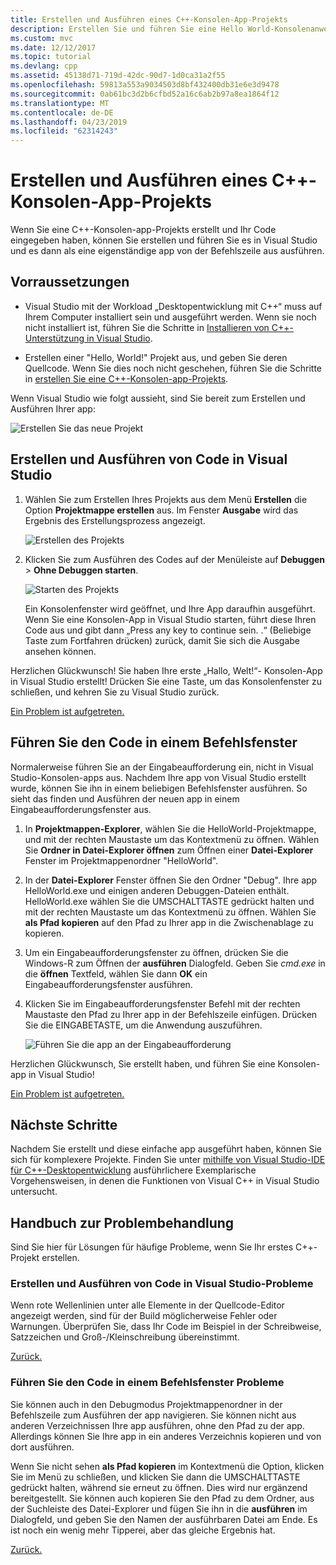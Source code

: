 ```yaml
---
title: Erstellen und Ausführen eines C++-Konsolen-App-Projekts
description: Erstellen Sie und führen Sie eine Hello World-Konsolenanwendung in Visual C++
ms.custom: mvc
ms.date: 12/12/2017
ms.topic: tutorial
ms.devlang: cpp
ms.assetid: 45138d71-719d-42dc-90d7-1d0ca31a2f55
ms.openlocfilehash: 59813a553a9034503d8bf432400db31e6e3d9478
ms.sourcegitcommit: 0ab61bc3d2b6cfbd52a16c6ab2b97a8ea1864f12
ms.translationtype: MT
ms.contentlocale: de-DE
ms.lasthandoff: 04/23/2019
ms.locfileid: "62314243"
---
```

# <a name="build-and-run-a-c-console-app-project"></a>Erstellen und Ausführen eines C++-Konsolen-App-Projekts

Wenn Sie eine C++-Konsolen-app-Projekts erstellt und Ihr Code eingegeben haben, können Sie erstellen und führen Sie es in Visual Studio und es dann als eine eigenständige app von der Befehlszeile aus ausführen.

## <a name="prerequisites"></a>Vorraussetzungen

- Visual Studio mit der Workload „Desktopentwicklung mit C++“ muss auf Ihrem Computer installiert sein und ausgeführt werden. Wenn sie noch nicht installiert ist, führen Sie die Schritte in [Installieren von C++-Unterstützung in Visual Studio](vscpp-step-0-installation.md).

- Erstellen einer "Hello, World!" Projekt aus, und geben Sie deren Quellcode. Wenn Sie dies noch nicht geschehen, führen Sie die Schritte in [erstellen Sie eine C++-Konsolen-app-Projekts](vscpp-step-1-create.md).

Wenn Visual Studio wie folgt aussieht, sind Sie bereit zum Erstellen und Ausführen Ihrer app:

   ![Erstellen Sie das neue Projekt](media/vscpp-ready-to-build.png "bereit, um das neue Projekt zu erstellen.")

## <a name="build-and-run-your-code-in-visual-studio"></a>Erstellen und Ausführen von Code in Visual Studio

1. Wählen Sie zum Erstellen Ihres Projekts aus dem Menü **Erstellen** die Option **Projektmappe erstellen** aus. Im Fenster **Ausgabe** wird das Ergebnis des Erstellungsprozess angezeigt.

   ![Erstellen des Projekts](media/vscpp-build-solution.gif "Erstellen des Projekts")

1. Klicken Sie zum Ausführen des Codes auf der Menüleiste auf **Debuggen** > **Ohne Debuggen starten**.

   ![Starten des Projekts](media/vscpp-start-without-debugging.gif "Starten des Projekts")

   Ein Konsolenfenster wird geöffnet, und Ihre App daraufhin ausgeführt. Wenn Sie eine Konsolen-App in Visual Studio starten, führt diese Ihren Code aus und gibt dann „Press any key to continue sein. .“ (Beliebige Taste zum Fortfahren drücken) zurück, damit Sie sich die Ausgabe ansehen können.

Herzlichen Glückwunsch! Sie haben Ihre erste „Hallo, Welt!“- Konsolen-App in Visual Studio erstellt! Drücken Sie eine Taste, um das Konsolenfenster zu schließen, und kehren Sie zu Visual Studio zurück.

[Ein Problem ist aufgetreten.](#build-and-run-your-code-in-visual-studio-issues)

## <a name="run-your-code-in-a-command-window"></a>Führen Sie den Code in einem Befehlsfenster

Normalerweise führen Sie an der Eingabeaufforderung ein, nicht in Visual Studio-Konsolen-apps aus. Nachdem Ihre app von Visual Studio erstellt wurde, können Sie ihn in einem beliebigen Befehlsfenster ausführen. So sieht das finden und Ausführen der neuen app in einem Eingabeaufforderungsfenster aus.

1. In **Projektmappen-Explorer**, wählen Sie die HelloWorld-Projektmappe, und mit der rechten Maustaste um das Kontextmenü zu öffnen. Wählen Sie **Ordner in Datei-Explorer öffnen** zum Öffnen einer **Datei-Explorer** Fenster im Projektmappenordner "HelloWorld".

1. In der **Datei-Explorer** Fenster öffnen Sie den Ordner "Debug". Ihre app HelloWorld.exe und einigen anderen Debuggen-Dateien enthält. HelloWorld.exe wählen Sie die UMSCHALTTASTE gedrückt halten und mit der rechten Maustaste um das Kontextmenü zu öffnen. Wählen Sie **als Pfad kopieren** auf den Pfad zu Ihrer app in die Zwischenablage zu kopieren.

1. Um ein Eingabeaufforderungsfenster zu öffnen, drücken Sie die Windows-R zum Öffnen der **ausführen** Dialogfeld. Geben Sie *cmd.exe* in die **öffnen** Textfeld, wählen Sie dann **OK** ein Eingabeaufforderungsfenster ausführen.

1. Klicken Sie im Eingabeaufforderungsfenster Befehl mit der rechten Maustaste den Pfad zu Ihrer app in der Befehlszeile einfügen. Drücken Sie die EINGABETASTE, um die Anwendung auszuführen.

   ![Führen Sie die app an der Eingabeaufforderung](media/vscpp-run-in-cmd.gif "führen Sie die app an der Eingabeaufforderung")

Herzlichen Glückwunsch, Sie erstellt haben, und führen Sie eine Konsolen-app in Visual Studio!

[Ein Problem ist aufgetreten.](#run-your-code-in-a-command-window-issues)

## <a name="next-steps"></a>Nächste Schritte

Nachdem Sie erstellt und diese einfache app ausgeführt haben, können Sie sich für komplexere Projekte. Finden Sie unter [mithilfe von Visual Studio-IDE für C++-Desktopentwicklung](../ide/using-the-visual-studio-ide-for-cpp-desktop-development.md) ausführlichere Exemplarische Vorgehensweisen, in denen die Funktionen von Visual C++ in Visual Studio untersucht.

## <a name="troubleshooting-guide"></a>Handbuch zur Problembehandlung

Sind Sie hier für Lösungen für häufige Probleme, wenn Sie Ihr erstes C++-Projekt erstellen.

### <a name="build-and-run-your-code-in-visual-studio-issues"></a>Erstellen und Ausführen von Code in Visual Studio-Probleme

Wenn rote Wellenlinien unter alle Elemente in der Quellcode-Editor angezeigt werden, sind für der Build möglicherweise Fehler oder Warnungen. Überprüfen Sie, dass Ihr Code im Beispiel in der Schreibweise, Satzzeichen und Groß-/Kleinschreibung übereinstimmt.

[Zurück.](#build-and-run-your-code-in-visual-studio)

### <a name="run-your-code-in-a-command-window-issues"></a>Führen Sie den Code in einem Befehlsfenster Probleme

Sie können auch in den Debugmodus Projektmappenordner in der Befehlszeile zum Ausführen der app navigieren. Sie können nicht aus anderen Verzeichnissen Ihre app ausführen, ohne den Pfad zu der app. Allerdings können Sie Ihre app in ein anderes Verzeichnis kopieren und von dort ausführen.

Wenn Sie nicht sehen **als Pfad kopieren** im Kontextmenü die Option, klicken Sie im Menü zu schließen, und klicken Sie dann die UMSCHALTTASTE gedrückt halten, während sie erneut zu öffnen. Dies wird nur ergänzend bereitgestellt. Sie können auch kopieren Sie den Pfad zu dem Ordner, aus der Suchleiste des Datei-Explorer und fügen Sie ihn in die **ausführen** im Dialogfeld, und geben Sie den Namen der ausführbaren Datei am Ende. Es ist noch ein wenig mehr Tipperei, aber das gleiche Ergebnis hat.

[Zurück.](#run-your-code-in-a-command-window)

<iframe src="" height="0" width="0" frameborder="0" name="frameTarget" />
